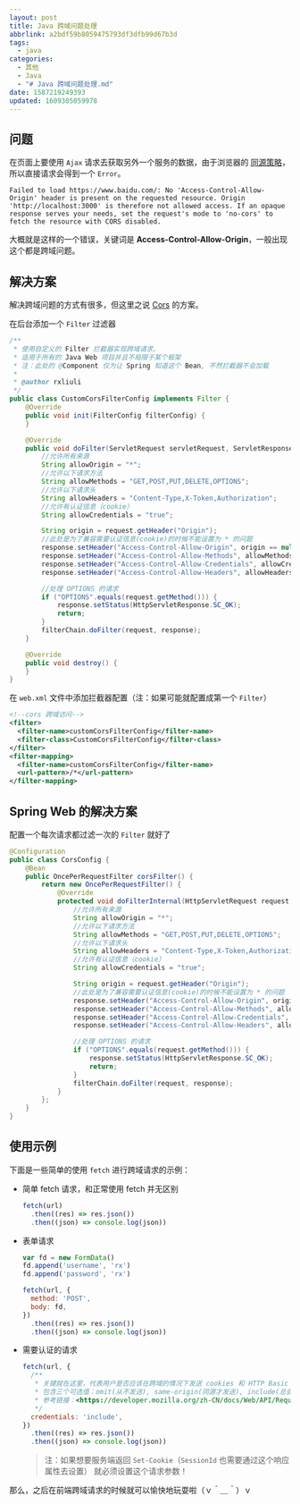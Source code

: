 ```yaml
---
layout: post
title: Java 跨域问题处理
abbrlink: a2bdf59b8059475793df3dfb99d67b3d
tags:
  - java
categories:
  - 其他
  - Java
  - "# Java 跨域问题处理.md"
date: 1587219249393
updated: 1609305059978
---
```


## 问题

在页面上要使用 `Ajax` 请求去获取另外一个服务的数据，由于浏览器的 [同源策略](https://developer.mozilla.org/zh-CN/docs/Web/Security/Same-origin_policy)，所以直接请求会得到一个 `Error`。

```text
Failed to load https://www.baidu.com/: No 'Access-Control-Allow-Origin' header is present on the requested resource. Origin 'http://localhost:3000' is therefore not allowed access. If an opaque response serves your needs, set the request's mode to 'no-cors' to fetch the resource with CORS disabled.
```

大概就是这样的一个错误，关键词是 **Access-Control-Allow-Origin**，一般出现这个都是跨域问题。

## 解决方案

解决跨域问题的方式有很多，但这里之说 [Cors](https://developer.mozilla.org/zh-CN/docs/Web/HTTP/Access_control_CORS) 的方案。

在后台添加一个 `Filter` 过滤器

```java
/**
 * 使用自定义的 Filter 拦截器实现跨域请求、
 * 适用于所有的 Java Web 项目并且不局限于某个框架
 * 注：此处的 @Component 仅为让 Spring 知道这个 Bean, 不然拦截器不会加载
 *
 * @author rxliuli
 */
public class CustomCorsFilterConfig implements Filter {
    @Override
    public void init(FilterConfig filterConfig) {
    }

    @Override
    public void doFilter(ServletRequest servletRequest, ServletResponse servletResponse, FilterChain filterChain) throws IOException, ServletException {
        //允许所有来源
        String allowOrigin = "*";
        //允许以下请求方法
        String allowMethods = "GET,POST,PUT,DELETE,OPTIONS";
        //允许以下请求头
        String allowHeaders = "Content-Type,X-Token,Authorization";
        //允许有认证信息（cookie）
        String allowCredentials = "true";

        String origin = request.getHeader("Origin");
        //此处是为了兼容需要认证信息(cookie)的时候不能设置为 * 的问题
        response.setHeader("Access-Control-Allow-Origin", origin == null ? allowOrigin : origin);
        response.setHeader("Access-Control-Allow-Methods", allowMethods);
        response.setHeader("Access-Control-Allow-Credentials", allowCredentials);
        response.setHeader("Access-Control-Allow-Headers", allowHeaders);

        //处理 OPTIONS 的请求
        if ("OPTIONS".equals(request.getMethod())) {
            response.setStatus(HttpServletResponse.SC_OK);
            return;
        }
        filterChain.doFilter(request, response);
    }

    @Override
    public void destroy() {
    }
}
```

在 `web.xml` 文件中添加拦截器配置（注：如果可能就配置成第一个 `Filter`）

```xml
<!--cors 跨域访问-->
<filter>
  <filter-name>customCorsFilterConfig</filter-name>
  <filter-class>CustomCorsFilterConfig</filter-class>
</filter>
<filter-mapping>
  <filter-name>customCorsFilterConfig</filter-name>
  <url-pattern>/*</url-pattern>
</filter-mapping>
```

## Spring Web 的解决方案

配置一个每次请求都过滤一次的 `Filter` 就好了

```java
@Configuration
public class CorsConfig {
    @Bean
    public OncePerRequestFilter corsFilter() {
        return new OncePerRequestFilter() {
            @Override
            protected void doFilterInternal(HttpServletRequest request, HttpServletResponse response, FilterChain filterChain) throws ServletException, IOException {
                //允许所有来源
                String allowOrigin = "*";
                //允许以下请求方法
                String allowMethods = "GET,POST,PUT,DELETE,OPTIONS";
                //允许以下请求头
                String allowHeaders = "Content-Type,X-Token,Authorization";
                //允许有认证信息（cookie）
                String allowCredentials = "true";

                String origin = request.getHeader("Origin");
                //此处是为了兼容需要认证信息(cookie)的时候不能设置为 * 的问题
                response.setHeader("Access-Control-Allow-Origin", origin == null ? allowOrigin : origin);
                response.setHeader("Access-Control-Allow-Methods", allowMethods);
                response.setHeader("Access-Control-Allow-Credentials", allowCredentials);
                response.setHeader("Access-Control-Allow-Headers", allowHeaders);

                //处理 OPTIONS 的请求
                if ("OPTIONS".equals(request.getMethod())) {
                    response.setStatus(HttpServletResponse.SC_OK);
                    return;
                }
                filterChain.doFilter(request, response);
            }
        };
    }
}
```

## 使用示例

下面是一些简单的使用 `fetch` 进行跨域请求的示例：

- 简单 fetch 请求，和正常使用 fetch 并无区别

  ```js
  fetch(url)
    .then((res) => res.json())
    .then((json) => console.log(json))
  ```

- 表单请求

  ```js
  var fd = new FormData()
  fd.append('username', 'rx')
  fd.append('password', 'rx')

  fetch(url, {
    method: 'POST',
    body: fd,
  })
    .then((res) => res.json())
    .then((json) => console.log(json))
  ```

- 需要认证的请求

  ```js
  fetch(url, {
    /**
     * 关键就在这里，代表用户是否应该在跨域的情况下发送 cookies 和 HTTP Basic authentication 等验信息以及服务端能否返回 Set-Cookie（服务端 Session 需要使用这个向 cookie 中设置 sessionId）。
     * 包含三个可选值：omit(从不发送), same-origin(同源才发送), include(总会发送)
     * 参考链接：<https://developer.mozilla.org/zh-CN/docs/Web/API/Request/credentials>
     */
    credentials: 'include',
  })
    .then((res) => res.json())
    .then((json) => console.log(json))
  ```

  > 注：如果想要服务端返回 `Set-Cookie`（`SessionId` 也需要通过这个响应属性去设置） 就必须设置这个请求参数！

那么，之后在前端跨域请求的时候就可以愉快地玩耍啦（ｖ＾＿＾）ｖ
